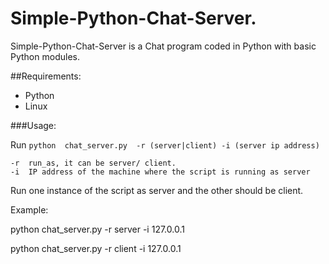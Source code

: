 Simple-Python-Chat-Server.
=========================

Simple-Python-Chat-Server is a Chat program coded in Python with basic Python modules.

##Requirements:
- Python
- Linux

###Usage:

Run `python  chat_server.py  -r (server|client) -i (server ip address)`

    -r  run_as, it can be server/ client.
    -i  IP address of the machine where the script is running as server


Run one instance of the script as server and the other should be client. 

Example: 

python chat_server.py -r server -i 127.0.0.1

python chat_server.py -r client -i 127.0.0.1 


